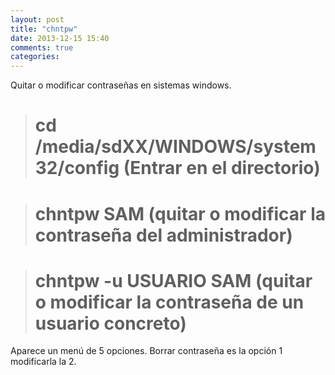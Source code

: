 ```yaml
---
layout: post
title: "chntpw"
date: 2013-12-15 15:40
comments: true
categories: 
---
```

Quitar o modificar contraseñas en sistemas windows.

># cd /media/sdXX/WINDOWS/system32/config  (Entrar en el directorio)

># chntpw SAM (quitar o modificar la contraseña del administrador)

># chntpw -u USUARIO SAM  (quitar o modificar la contraseña de un usuario concreto)

Aparece un menú de 5 opciones. Borrar contraseña es la opción 1 modificarla la 2.

